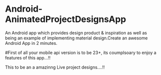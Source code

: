 # Android-AnimatedProjectDesignsApp
An Android app which provides design product &amp; inspiration as well as being an example of implementing material design.Create an awesome Android App  in 2 minutes.

#First of all your mobile api version is to be 23+, its coumplsoary to enjoy a features of this app...!!

This to be an a amazinng Live project designs....!!


